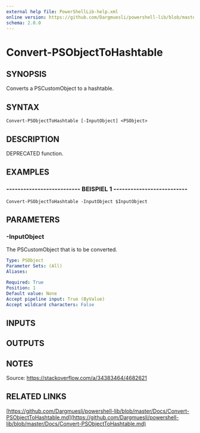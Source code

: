 ```yaml
---
external help file: PowerShellLib-help.xml
online version: https://github.com/Dargmuesli/powershell-lib/blob/master/Docs/Convert-PSObjectToHashtable.md
schema: 2.0.0
---
```


# Convert-PSObjectToHashtable

## SYNOPSIS
Converts a PSCustomObject to a hashtable.

## SYNTAX

```
Convert-PSObjectToHashtable [-InputObject] <PSObject>
```

## DESCRIPTION
DEPRECATED function.

## EXAMPLES

### -------------------------- BEISPIEL 1 --------------------------
```
Convert-PSObjectToHashtable -InputObject $InputObject
```

## PARAMETERS

### -InputObject
The PSCustomObject that is to be converted.

```yaml
Type: PSObject
Parameter Sets: (All)
Aliases: 

Required: True
Position: 1
Default value: None
Accept pipeline input: True (ByValue)
Accept wildcard characters: False
```

## INPUTS

## OUTPUTS

## NOTES
Source: https://stackoverflow.com/a/34383464/4682621

## RELATED LINKS

[https://github.com/Dargmuesli/powershell-lib/blob/master/Docs/Convert-PSObjectToHashtable.md](https://github.com/Dargmuesli/powershell-lib/blob/master/Docs/Convert-PSObjectToHashtable.md)

